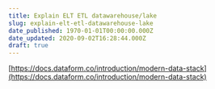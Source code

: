 ```yaml
---
title: Explain ELT ETL datawarehouse/lake
slug: explain-elt-etl-datawarehouse-lake
date_published: 1970-01-01T00:00:00.000Z
date_updated: 2020-09-02T16:28:44.000Z
draft: true
---
```


[https://docs.dataform.co/introduction/modern-data-stack](https://docs.dataform.co/introduction/modern-data-stack)
